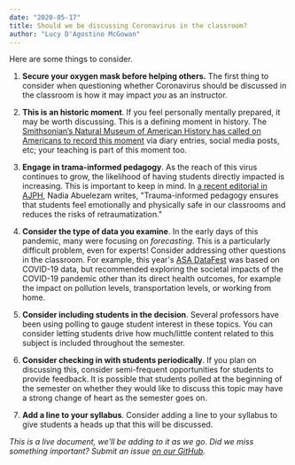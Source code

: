 ```yaml
---
date: "2020-05-17"
title: Should we be discussing Coronavirus in the classroom?
author: "Lucy D'Agostino McGowan"
---
```


Here are some things to consider. 

1. **Secure your oxygen mask before helping others.** The first thing to consider when questioning whether Coronavirus should be discussed in the classroom is how it may impact _you_ as an instructor. 

2. **This is an historic moment**. If you feel personally mentally prepared, it may be worth discussing. This is a defining moment in history. The [Smithsonian’s Natural Museum of American History has called on Americans to record this moment](https://www.nytimes.com/2020/04/15/us/coronavirus-pandemic-historians-archive.html) via diary entries, social media posts, etc; your teaching is part of this moment too.

3. **Engage in trama-informed pedagogy**. As the reach of this virus continues to grow, the likelihood of having students directly impacted is increasing. This is important to keep in mind. In [a recent editorial in AJPH](https://ajph.aphapublications.org/doi/pdf/10.2105/AJPH.2020.305710), Nadia Abuelezam writes, "Trauma-informed pedagogy ensures that students feel emotionally and physically safe in our classrooms and reduces the risks of retraumatization."

4. **Consider the type of data you examine**. In the early days of this pandemic, many were focusing on _forecasting_. This is a particularly difficult problem, even for experts! Consider addressing other questions in the classroom. For example, this year's [ASA DataFest](https://datafest-edi.github.io/web/) was based on COVID-19 data, but recommended exploring the societal impacts of the COVID-19 pandemic other than its direct health outcomes, for example the impact on pollution levels, transportation levels, or working from home.

5. **Consider including students in the decision**. Several professors have been using polling to gauge student interest in these topics. You can consider letting students drive how much/little content related to this subject is included throughout the semester.

6. **Consider checking in with students periodically**. If you plan on discussing this, consider semi-frequent opportunities for students to provide feedback. It is possible that students polled at the beginning of the semester on whether they would like to discuss this topic may have a strong change of heart as the semester goes on.

7. **Add a line to your syllabus**. Consider adding a line to your syllabus to give students a heads up that this will be discussed. 

_This is a live document, we'll be adding to it as we go. Did we miss something important? Submit an issue [on our GitHub](https://github.com/LucyMcGowan/teaching-in-coronavirus-era/issues)._
